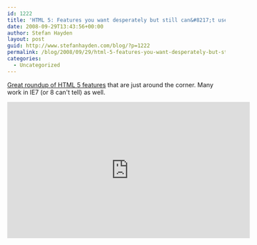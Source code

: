 ```yaml
---
id: 1222
title: 'HTML 5: Features you want desperately but still can&#8217;t use'
date: 2008-09-29T13:43:56+00:00
author: Stefan Hayden
layout: post
guid: http://www.stefanhayden.com/blog/?p=1222
permalink: /blog/2008/09/29/html-5-features-you-want-desperately-but-still-cant-use/
categories:
  - Uncategorized
---
```

<a href="http://www.youtube.com/watch?v=xIxDJof7xxQ">Great roundup of HTML 5 features</a> that are just around the corner. Many work in IE7 (or 8 can't tell) as well.

<iframe width="560" height="315" src="http://www.youtube.com/embed/xIxDJof7xxQ&hl=en&fs=1" title="YouTube video player" frameborder="0" allow="accelerometer; autoplay; clipboard-write; encrypted-media; gyroscope; picture-in-picture" allowfullscreen></iframe>
